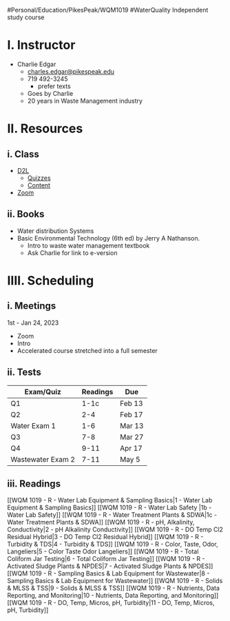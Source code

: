 #Personal/Education/PikesPeak/WQM1019 #WaterQuality
Independent study course
# I. Instructor
- Charlie Edgar
	- charles.edgar@pikespeak.edu
	- 719 492-3245
		- prefer texts
	- Goes by Charlie
	- 20 years in Waste Management industry
# II. Resources
## i. Class
- [D2L](https://mycourses.cccs.edu/d2l/home/188246)
	- [Quizzes](https://mycourses.cccs.edu/d2l/lms/quizzing/user/quizzes_list.d2l?ou=188246)
	- [Content](https://mycourses.cccs.edu/d2l/le/content/188246/Home)
- [Zoom](https://cccs-edu.zoom.us/j/86989222744?pwd=UGNEZmpybEtRS0NnazdZUXhKSU1MZz09)
## ii. Books
- Water distribution Systems
- Basic Environmental Technology (6th ed) by Jerry A Nathanson. 
	- Intro to waste water management textbook
	- Ask Charlie for link to e-version

# IIII. Scheduling
## i. Meetings
1st - Jan 24, 2023
- Zoom
- Intro
- Accelerated course stretched into a full semester

## ii. Tests
| Exam/Quiz         | Readings | Due    |
| ----------------- | -------- | ------ |
| Q1                | 1-1c     | Feb 13 |
| Q2                | 2-4      | Feb 17 |
| Water Exam 1      | 1-6      | Mar 13 | 
| Q3                | 7-8      | Mar 27 |
| Q4                | 9-11     | Apr 17 |
| Wastewater Exam 2 | 7-11     | May 5  |


## iii. Readings
[[WQM 1019 - R - Water Lab Equipment & Sampling Basics|1 - Water Lab Equipment & Sampling Basics]]
[[WQM 1019 - R - Water Lab Safety |1b - Water Lab Safety]]
[[WQM 1019 - R - Water Treatment Plants & SDWA|1c - Water Treatment Plants & SDWA]]
[[WQM 1019 - R - pH, Alkalinity, Conductivity|2 - pH Alkalinity Conductivity]]
[[WQM 1019 - R - DO Temp Cl2 Residual Hybrid|3 - DO Temp Cl2 Residual Hybrid]]
[[WQM 1019 - R - Turbidity & TDS|4 - Turbidity & TDS]]
[[WQM 1019 - R - Color, Taste, Odor, Langeliers|5 - Color Taste Odor Langeliers]]
[[WQM 1019 - R - Total Coliform Jar Testing|6 - Total Coliform Jar Testing]]
[[WQM 1019 - R - Activated Sludge Plants & NPDES|7 - Activated Sludge Plants & NPDES]]
[[WQM 1019 - R - Sampling Basics & Lab Equipment for Wastewater|8 - Sampling Basics & Lab Equipment for Wastewater]]
[[WQM 1019 - R - Solids & MLSS & TSS|9 - Solids & MLSS & TSS]]
[[WQM 1019 - R - Nutrients, Data Reporting, and Monitoring|10 - Nutrients, Data Reporting, and Monitoring]]
[[WQM 1019 - R - DO, Temp, Micros, pH, Turbidity|11 - DO, Temp, Micros, pH, Turbidity]]